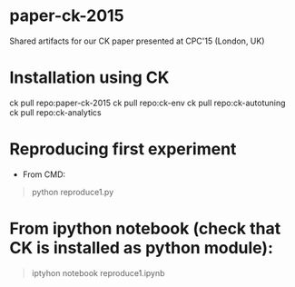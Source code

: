 # paper-ck-2015
Shared artifacts for our CK paper presented at CPC'15 (London, UK)

# Installation using CK
ck pull repo:paper-ck-2015
ck pull repo:ck-env
ck pull repo:ck-autotuning
ck pull repo:ck-analytics

# Reproducing first experiment
* From CMD: 
> python reproduce1.py

# From ipython notebook (check that CK is installed as python module): 
> iptyhon notebook reproduce1.ipynb
